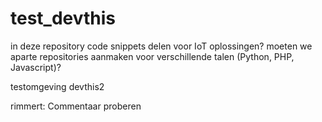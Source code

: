 test_devthis
============
in deze repository code snippets delen voor IoT oplossingen?
moeten we aparte repositories aanmaken voor verschillende talen (Python, PHP, Javascript)?

testomgeving devthis2

rimmert: Commentaar proberen
